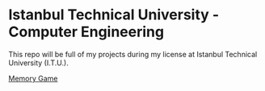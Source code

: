 # Istanbul Technical University - Computer Engineering
This repo will be full of my projects during my license at Istanbul Technical University (I.T.U.).

[Memory Game]([https://awesomeopensource.com/project/elangosundar/awesome-README-templates](https://wfatih.github.io/ituce/BLG101E%20(HTML%2C%20CSS%2C%20JavaScript)/)https://wfatih.github.io/ituce/BLG101E%20(HTML%2C%20CSS%2C%20JavaScript)/)
